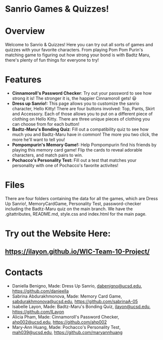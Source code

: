 # Sanrio Games & Quizzes!

# Overview

Welcome to Sanrio & Quizzes! Here you can try out all sorts of games and quizzes with your favorite characters. From playing Pom Pom Purin's matching game to figuring out how strong your bond is with Badtz Maru, there's plenty of fun things for everyone to try!

# Features
- **Cinnamoroll's Password Checker**: Try out your password to see how strong it is! The stronger it is, the happier Cinnamoroll gets! 😃
- **Dress up Sanrio!:** This page allows you to customize the sanrio character, Hello Kitty! There are four buttons involved: Top, Pants, Skirt and Accessory. Each of those allows you to put on a different piece of clothing on Hello Kitty. There are three unique pieces of clothing you can choose from for each button!
- **Badtz-Maru's Bonding Quiz**: Fill out a compatibility quiz to see how much you and Badtz-Maru have in common! The more you two click, the more he'll want to tell you!
- **Pompompurin's Memory Game!:** Help Pompompurin find his friends by playing this memory card game! Flip the cards to reveal adorable characters, and match pairs to win.
- **Pochacco's Personality Test:** Fill out a test that matches your personality with one of Pochacco's favorite activites!

# Files
There are four folders containing the data for all the games, which are Dress Up Sanrio!, MemoryCardGame, Personality Test, password-checker including the Badtz-Maru quiz on the main branch. We have the .gitattributes, README.md, style.css and index.html for the main page. 

# Try out the Website Here:
## https://ilayon.github.io/WIC-Team-10-Project/

# Contacts
- Daniella Benigno, Made: Dress Up Sanrio, dabenigno@ucsd.edu, https://github.com/danieella
- Sabrina Abdurakhmonova, Made: Memory Card Game, sabdurakhmonova@ucsd.edu, https://github.com/sabrinaA-05
- Isabelle Layon, Made: Badtz-Maru's Bonding Quiz, ilayon@ucsd.edu, https://github.com/ILayon
- Alicia Pham, Made: Cinnamoroll's Password Checker, ahp002@ucsd.edu, https://github.com/ahp002
- Mary-Ann Huang, Made: Pochacco's Personality Test, mah039@ucsd.edu, https://github.com/maryannhuang

